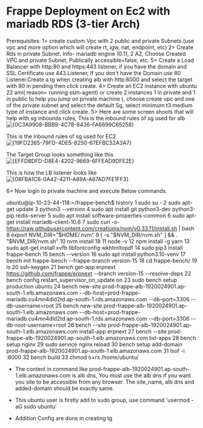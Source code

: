 # Frappe Deployment on Ec2 with mariadb RDS (3-tier Arch)

Prerequisites:
1> create custom Vpc with 2 public and private Subnets.(use vpc and more option which will create rt, igw, nat, endpoint, etc)
2> Create Rds in private Subnet.
  Info- mariadb engine 10.11, 2 AZ, Choose Created VPC and private Subnet, Publically accessible=false, etc.
5> Create a Load Balancer with http:80 and https:443 listener, if you have the domain and SSL Certificate use 443 Listener, If you don't have the Domain use 80 Listener.Create a tg when creating alb with http:8000 and select the target with 80 in pending then click create.
4> Create an EC2 instance with ubuntu 22 ami( reason= running ssm-agent) or create 2 instances 1 in private and 1 in public to help you jump on private machine ), choose create vpc and one of the private subnet and select the default Sg, select minimum t3.medium type of instance and click create.
5> Here are some screen shoots that will help with sg inbounds rules,
This is the inbound rules of sg used for alb 
![{0C3A9908-BBB9-4C78-8436-FA6699C65258}](https://github.com/user-attachments/assets/a19975bd-aaad-4f59-a1ae-e5d5e631803c)

This is the inbound rules of sg used for EC2 
![{19FD2365-79FD-4DE5-8250-67EFBC52A3A7}](https://github.com/user-attachments/assets/2684bb90-d115-4ab9-818f-6574aea13e58)

The Target Group looks something like this 
![{EFFD8DFD-D8E4-4202-9669-6FFEAD9DFE2E}](https://github.com/user-attachments/assets/eb4dafdb-8bc7-4ff4-8552-fd562b1f01c5)

This is how the LB listener looks like
![{08FBA1C6-0A42-4211-A89A-A67AD7FE1FF3}](https://github.com/user-attachments/assets/efc6d605-b15f-4519-9e3d-d1f0e37ca140)

6> Now login to private machine and execute Below commands.

  

ubuntu@ip-10-23-44-118:~/frappe-bench$ history
    1  sudo su -
    2  sudo apt-get update
    3  python3 --version
    4  sudo apt install git python3-dev python3-pip redis-server
    5  sudo apt install software-properties-common
    6  sudo apt-get install mariadb-client-10.6
    7  sudo curl -o- https://raw.githubusercontent.com/creationix/nvm/v0.33.11/install.sh | bash
    8  export NVM_DIR="$HOME/.nvm"
    9  [ -s "$NVM_DIR/nvm.sh" ] && \. "$NVM_DIR/nvm.sh"
   10  nvm install 18
   11  node -v
   12  npm install -g yarn
   13  sudo apt-get install xvfb libfontconfig wkhtmltopdf
   14  sudo pip3 install frappe-bench
   15  bench --version
   16  sudo apt install python3.10-venv
   17  bench init frappe-bench --frappe-branch version-15
   18  cd frappe-bench/
   19  ls
   20  ssh-keygen
   21  bench get-app erpnext https://github.com/frappe/erpnext --branch version-15 --resolve-deps
   22  bench config restart_supervisor_on_update on
   23  sudo bench setup production ubuntu
   24  bench new-site prod-frappe-alb-1920024901.ap-south-1.elb.amazonaws.com --db-host=prod-frappe-mariadb.cu4mn4dld2td.ap-south-1.rds.amazonaws.com --db-port=3306 --db-username=root
   25  bench new-site prod-frappe-alb-1920024901.ap-south-1.elb.amazonaws.com --db-host=prod-frappe-mariadb.cu4mn4dld2td.ap-south-1.rds.amazonaws.com --db-port=3306 --db-root-username=root
   26  bench --site prod-frappe-alb-1920024901.ap-south-1.elb.amazonaws.com install-app erpnext
   27  bench --site prod-frappe-alb-1920024901.ap-south-1.elb.amazonaws.com list-apps
   28  bench setup nginx
   29  sudo service nginx reload
   30  bench setup add-domain prod-frappe-alb-1920024901.ap-south-1.elb.amazonaws.com
   31  lsof -i :8000
   32  bench build
   33  chmod o+rx /home/ubuntu/


* The content in command like prod-frappe-alb-1920024901.ap-south-1.elb.amazonaws.com is alb dns, You must use the alb dns if you want you site to be accessible from any browser. The site_name, alb dns and added-domain should be exactly same.

* This ubuntu user is firstly add to sudo group, use command 'usermod -aG sudo ubuntu'
* Addition Config are done in creating tg 
